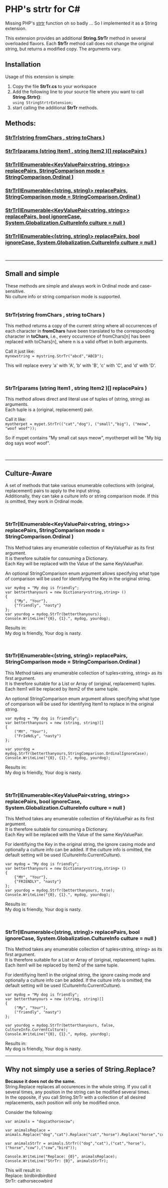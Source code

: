 # PHP's strtr for C#
Missing PHP's [strtr](https://www.php.net/manual/en/function.strtr.php) function oh so badly ... So I implemented it as a String extension. 

This extension provides an additional **String.StrTr** method in several overloaded flavors. Each **StrTr** method call does not change the original string, but returns a modified copy. The arguments vary.

## Installation

Usage of this extension is simple:
1. Copy the file **StrTr.cs** to your workspace
2. Add the following line to your source file where you want to call **String.Strtr()**: \
 `using StringStrtrExtension;`
3. start calling the additional **StrTr** methods.

## Methods:

### [**StrTr(string** fromChars **, string** toChars **)**](#id-s1)
### [**StrTr(params (string** Item1 **, string** Item2 **)[]** replacePairs **)**](#id-s2)
### [**StrTr(IEnumerable<KeyValuePair<string, string>>** replacePairs, **StringComparison** mode = StringComparison.Ordinal **)**](#kvp-sc)
### [**StrTr(IEnumerable<(string, string)>** replacePairs, **StringComparison** mode = StringComparison.Ordinal **)**](#tup-sc)
### [**StrTr(IEnumerable<KeyValuePair<string, string>>** replacePairs, **bool** ignoreCase, **System.Globalization.CultureInfo** culture = null **)**](#kvp-cu)
### [**StrTr(IEnumerable<(string, string)>** replacePairs,  **bool** ignoreCase, **System.Globalization.CultureInfo** culture = null **)**](#tup-cu)

<br/>

---

## Small and simple

These methods are simple and always work in Ordinal mode and case-sensitive. \
No culture info or string comparison mode is supported.  
<br/>
    

### **StrTr(string** fromChars **, string** toChars **)** <a id="id-s1"></a>

This method returns a copy of the current string where all occurrences of each character in **fromChars** have been translated to the corresponding character in **toChars**, i.e., every occurrence of fromChars[n] has been replaced with toChars[n], where n is a valid offset in both arguments.

Call it just like: \
`mynewstring = mystring.StrTr("abcd","ABCD");`

This will replace every 'a' with 'A', 'b' with 'B', 'c' with 'C', and 'd' with 'D'.

<br/>

### **StrTr(params (string** Item1 **, string** Item2 **)[]** replacePairs **)** <a id="id-s2"></a>

This method allows direct and literal use of tuples of (string, string) as arguments.\
Each tuple is a (original, replacement) pair.

Call it like: \
`myotherpet = mypet.StrTr(("cat","dog"), ("small","big"), ("meow", "woof woof"));`

So if mypet contains "My small cat says meow", myotherpet will be "My big dog says woof woof".

<br/>

--- 


## Culture-Aware 

A set of methods that take various enumerable collections with (original, replacement) pairs to apply to the input string. \
Additionally, they can take a culture info or string comparison mode. If this is omitted, they work in Ordinal mode.

<br/>

### **StrTr(IEnumerable<KeyValuePair<string, string>>** replacePairs, **StringComparison** mode = StringComparison.Ordinal **)** <a id="kvp-sc"></a>
      
This Method takes any enumerable collection of KeyValuePair as its first argument. \
It is therefore suitable for consuming a Dictionary. \
Each Key will be replaced with the Value of the same KeyValuePair.

An optional StringComparison enum argument allows specifying what type of comparison will be used for identifying the Key in the original string.

```
var mydog = "My dog is friendly";
var betterthanyours = new Dictionary<string,string> ()
{
    {"My", "Your"},
    {"friendly", "nasty"}
}; 
var yourdog = mydog.StrTr(betterthanyours);
Console.WriteLine("{0}, {1}.", mydog, yourdog);
```
Results in: \
My dog is friendly, Your dog is nasty.



<br/>

### **StrTr(IEnumerable<(string, string)>** replacePairs, **StringComparison** mode = StringComparison.Ordinal **)**<a id="tup-sc"></a>
      
This Method takes any enumerable collection of tuples<string, string> as its first argument. \
It is therefore suitable for a List or Array of (original, replacement) tuples. \
Each Item1 will be replaced by Item2 of the same tuple.

An optional StringComparison enum argument allows specifying what type of comparison will be used for identifying Item1 to replace in the original string.


```
var mydog = "My dog is friendly";
var betterthanyours = new (string, string)[]
{
    ("MY", "Your"),
    ("FrIeNdLy", "nasty")
};
         
var yourdog = mydog.StrTr(betterthanyours,StringComparison.OrdinalIgnoreCase);
Console.WriteLine("{0}, {1}.", mydog, yourdog);
```
Results in: \
My dog is friendly, Your dog is nasty.


<br/>

### **StrTr(IEnumerable<KeyValuePair<string, string>>** replacePairs, **bool** ignoreCase, **System.Globalization.CultureInfo** culture = null **)** <a id="kvp-cu"></a>
      
This Method takes any enumerable collection of KeyValuePair as its first argument. \
It is therefore suitable for consuming a Dictionary. \
Each Key will be replaced with the Value of the same KeyValuePair.

For identifiying the Key in the original string, the ignore casing mode and optionally a culture info can be added. If the culture info is omitted, the default setting will be used (CultureInfo.CurrentCulture).


```
var mydog = "My dog is friendly";
var betterthanyours = new Dictionary<string,string> ()
{
    {"MY", "Your"},
    {"FRIENDLY", "nasty"}
}; 
var yourdog = mydog.StrTr(betterthanyours, true);
Console.WriteLine("{0}, {1}.", mydog, yourdog);
```
Results in: \
My dog is friendly, Your dog is nasty.



<br/>

### **StrTr(IEnumerable<(string, string)>** replacePairs, **bool** ignoreCase, **System.Globalization.CultureInfo** culture = null **)**<a id="tup-cu"></a>
      
This Method takes any enumerable collection of tuples<string, string> as its first argument. \
It is therefore suitable for a List or Array of (original, replacement) tuples. \
Each Item1 will be replaced by Item2 of the same tuple.

For identifiying Item1 in the original string, the ignore casing mode and optionally a culture info can be added. If the culture info is omitted, the default setting will be used (CultureInfo.CurrentCulture).

```
var mydog = "My dog is friendly";
var betterthanyours = new (string, string)[]
{
    ("My", "Your"),
    ("friendly", "nasty")
};
         
var yourdog = mydog.StrTr(betterthanyours, false, CultureInfo.CurrentCulture);
Console.WriteLine("{0}, {1}.", mydog, yourdog);
```
Results in: \
My dog is friendly, Your dog is nasty.


---

## Why not simply use a series of String.Replace?

**Because it does not do the same.** \
String.Replace replaces all occurences in the whole string. If you call it several times, any position in the string can be modified several times. \
In the opposite, if you call String.StrTr with a collection of all desired replacements, each position will only be modified once.

Consider the following:
````
var animals = "dogcathorsecow";

var animalsReplace = animals.Replace("dog","cat").Replace("cat","horse").Replace("horse","cow").Replace("cow","bird");

var animalsStrTr = animals.StrTr(("dog","cat"),("cat","horse"),("horse","cow"),("cow","bird"));

Console.WriteLine("Replace: {0}", animalsReplace);
Console.WriteLine("StrTr: {0}", animalsStrTr);
````
This will result in: \
Replace: birdbirdbirdbird \
StrTr: cathorsecowbird

